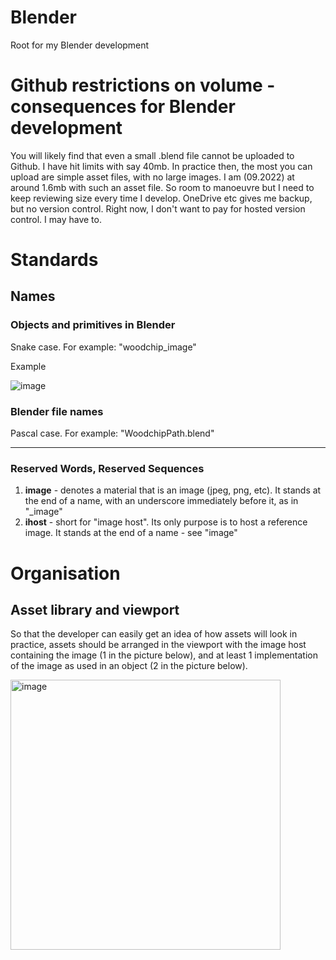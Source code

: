 # Blender
Root for my Blender development

# Github restrictions on volume - consequences for Blender development

You will likely find that even a small .blend file cannot be uploaded to Github. I have hit limits with say 40mb. In practice then, the most you can upload are simple asset files, with no large images. I am (09.2022) at around 1.6mb with such an asset file. So room to manoeuvre but I need to keep reviewing size every time I develop.
OneDrive etc gives me backup, but no version control. Right now, I don't want to pay for hosted version control. I may have to.

# Standards

## Names

### Objects and primitives in Blender

Snake case. For example: "woodchip_image"



Example

![image](https://user-images.githubusercontent.com/11707983/193340860-c8036614-8631-45ba-9a9b-378eb1f3ada9.png)

### Blender file names

Pascal case. For example: "WoodchipPath.blend"

<hr/>

### Reserved Words, Reserved Sequences



1. **image** - denotes a material that is an image (jpeg, png, etc). It stands at the end of a name, with an underscore immediately before it, as in "_image"  
1. **ihost** - short for "image host". Its only purpose is to host a reference image. It stands at the end of a name - see "image" 

# Organisation

## Asset library and viewport
So that the developer can easily get an idea of how assets will look in practice, assets should be arranged in the viewport with the image host containing the image (1 in the picture below), and at least 1 implementation of the image as used in an object (2 in the picture below).

<img width="432" alt="image" src="https://user-images.githubusercontent.com/11707983/193346044-63726e9f-a8ce-4d22-a772-82d7ef0e039f.png">





